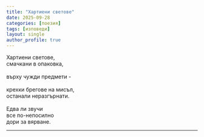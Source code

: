 ```yaml
---
title: "Хартиени светове"
date: 2025-09-28
categories: [поезия]
tags: [изповеди]
layout: single
author_profile: true
---
```


<div class="poem3">

Хартиени светове, <br/>
смачкани в опаковка, <br/>
<br/>
върху чужди предмети -<br/> 
<br/>
крехки брегове на мисъл,<br/>
останали неразгърнати.<br/>
<br/>
Едва ли звучи  <br/>
все по-непосилно <br/>
дори за вярване.


<hr/>
</div>